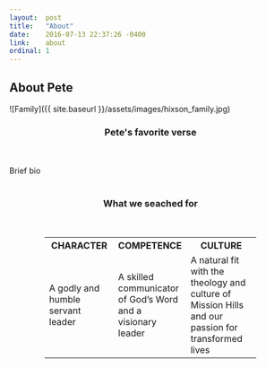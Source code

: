 ```yaml
---
layout:  post
title:   "About"
date:    2016-07-13 22:37:26 -0400
link:    about
ordinal: 1
---
```


## About Pete

![Family]({{ site.baseurl }}/assets/images/hixson_family.jpg)
<br>
### <center>Pete's favorite verse</center>

<br><br>Brief bio <br><br>

### <center>What we seached for</center>
<br>

<center>
<table style="width:75%">
<tr>
<th style="width:33%">CHARACTER</th>
<th style="width:33%">COMPETENCE</th>
<th style="width:34%">CULTURE</th>
</tr>
<tr>
<td>A godly and humble servant leader </td>
<td>A skilled communicator of God’s Word and a visionary leader</td>
<td>A natural fit with the theology and culture of Mission Hills and our passion for transformed lives</td>
</tr>
</table>
</center>

<br><br>